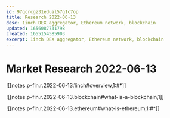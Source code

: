 ```yaml
---
id: 97qcrcgz31edual57g1c7op
title: Research 2022-06-13
desc: 1inch DEX aggregator, Ethereum network, blockchain
updated: 1656087731798
created: 1655154585903
excerpt: 1inch DEX aggregator, Ethereum network, blockchain
---
```

# Market Research 2022-06-13

![[notes.p-fin.r.2022-06-13.1inch#overview,1:#*]]

![[notes.p-fin.r.2022-06-13.blockchain#what-is-a-blockchain,1]]

![[notes.p-fin.r.2022-06-13.ethereum#what-is-ethereum,1:#*]]